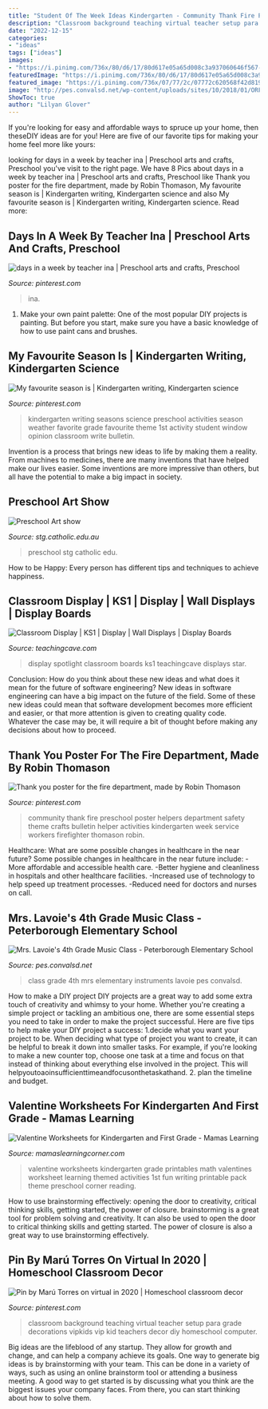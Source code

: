 ```yaml
---
title: "Student Of The Week Ideas Kindergarten - Community Thank Fire Preschool Poster Helpers Department Safety Theme Crafts Bulletin Helper Activities Kindergarten Week Service Workers Firefighter Thomason Robin"
description: "Classroom background teaching virtual teacher setup para grade decorations vipkids vip kid teachers decor diy homeschool computer"
date: "2022-12-15"
categories:
- "ideas"
tags: ["ideas"]
images:
- "https://i.pinimg.com/736x/80/d6/17/80d617e05a65d008c3a937060646f567--community-service-community-workers.jpg?b=t"
featuredImage: "https://i.pinimg.com/736x/80/d6/17/80d617e05a65d008c3a937060646f567--community-service-community-workers.jpg?b=t"
featured_image: "https://i.pinimg.com/736x/07/77/2c/07772c620568f42d81982e7434094ac6.jpg"
image: "http://pes.convalsd.net/wp-content/uploads/sites/10/2018/01/ORFF-instruments-4.jpg"
ShowToc: true
author: "Lilyan Glover"
---
```



If you're looking for easy and affordable ways to spruce up your home, then theseDIY ideas are for you! Here are five of our favorite tips for making your home feel more like yours: 

	

		
looking for days in a week by teacher ina | Preschool arts and crafts, Preschool you've visit to the right page. We have 8 Pics about days in a week by teacher ina | Preschool arts and crafts, Preschool like Thank you poster for the fire department, made by Robin Thomason, My favourite season is | Kindergarten writing, Kindergarten science and also My favourite season is | Kindergarten writing, Kindergarten science. Read more:
		
    
## Days In A Week By Teacher Ina | Preschool Arts And Crafts, Preschool

<img loading=lazy src="https://i.pinimg.com/736x/07/77/2c/07772c620568f42d81982e7434094ac6.jpg" onerror="this.onerror=null;this.src='https://tse1.mm.bing.net/th?id=OIP.C_MjeyNgC9pUQZDct6_njgHaJ3&amp;pid=15.1';" alt="days in a week by teacher ina | Preschool arts and crafts, Preschool">

_Source: pinterest.com_

>ina. 

	

1. Make your own paint palette: One of the most popular DIY projects is painting. But before you start, make sure you have a basic knowledge of how to use paint cans and brushes.

    
## My Favourite Season Is | Kindergarten Writing, Kindergarten Science

<img loading=lazy src="https://i.pinimg.com/736x/5c/a3/51/5ca351ab8973a0d59e7bafb4de7381b8--elementary-science-kindergarten-science.jpg" onerror="this.onerror=null;this.src='https://tse1.mm.bing.net/th?id=OIP.dy601tLm71swBJq-tIF3RgHaJ3&amp;pid=15.1';" alt="My favourite season is | Kindergarten writing, Kindergarten science">

_Source: pinterest.com_

>kindergarten writing seasons science preschool activities season weather favorite grade favourite theme 1st activity student window opinion classroom write bulletin. 

	

Invention is a process that brings new ideas to life by making them a reality. From machines to medicines, there are many inventions that have helped make our lives easier. Some inventions are more impressive than others, but all have the potential to make a big impact in society.

    
## Preschool Art Show

<img loading=lazy src="http://www.stg.catholic.edu.au/files/4724-800x470.jpg" onerror="this.onerror=null;this.src='https://tse1.mm.bing.net/th?id=OIP.I0tZTnTAYlX5zl-BM4J_OAHaEW&amp;pid=15.1';" alt="Preschool Art show">

_Source: stg.catholic.edu.au_

>preschool stg catholic edu. 

	

How to be Happy: Every person has different tips and techniques to achieve happiness.
 

    
## Classroom Display | KS1 | Display | Wall Displays | Display Boards

<img loading=lazy src="http://www.teachingcave.com/wp-content/uploads/2013/10/Star.jpg" onerror="this.onerror=null;this.src='https://tse2.mm.bing.net/th?id=OIP.JSM7LuKsOx9R3LmZ2Li0awHaJ4&amp;pid=15.1';" alt="Classroom Display | KS1 | Display | Wall Displays | Display Boards">

_Source: teachingcave.com_

>display spotlight classroom boards ks1 teachingcave displays star. 

	

Conclusion: How do you think about these new ideas and what does it mean for the future of software engineering?
New ideas in software engineering can have a big impact on the future of the field. Some of these new ideas could mean that software development becomes more efficient and easier, or that more attention is given to creating quality code. Whatever the case may be, it will require a bit of thought before making any decisions about how to proceed.

    
## Thank You Poster For The Fire Department, Made By Robin Thomason

<img loading=lazy src="https://i.pinimg.com/736x/80/d6/17/80d617e05a65d008c3a937060646f567--community-service-community-workers.jpg?b=t" onerror="this.onerror=null;this.src='https://tse2.mm.bing.net/th?id=OIP.v-2vVR6DnuBFgH9NNxoIQAHaJ3&amp;pid=15.1';" alt="Thank you poster for the fire department, made by Robin Thomason">

_Source: pinterest.com_

>community thank fire preschool poster helpers department safety theme crafts bulletin helper activities kindergarten week service workers firefighter thomason robin. 

	

Healthcare: What are some possible changes in healthcare in the near future?
Some possible changes in healthcare in the near future include: 
-More affordable and accessible health care. 
-Better hygiene and cleanliness in hospitals and other healthcare facilities. 
-Increased use of technology to help speed up treatment processes. 
-Reduced need for doctors and nurses on call.

    
## Mrs. Lavoie&#039;s 4th Grade Music Class - Peterborough Elementary School

<img loading=lazy src="http://pes.convalsd.net/wp-content/uploads/sites/10/2018/01/ORFF-instruments-4.jpg" onerror="this.onerror=null;this.src='https://tse1.mm.bing.net/th?id=OIP.1MPszgGhFHuwVHxy4vnDPgHaFj&amp;pid=15.1';" alt="Mrs. Lavoie&#039;s 4th Grade Music Class - Peterborough Elementary School">

_Source: pes.convalsd.net_

>class grade 4th mrs elementary instruments lavoie pes convalsd. 

	

How to make a DIY project
DIY projects are a great way to add some extra touch of creativity and whimsy to your home. Whether you're creating a simple project or tackling an ambitious one, there are some essential steps you need to take in order to make the project successful. Here are five tips to help make your DIY project a success: 
1.decide what you want your project to be. When deciding what type of project you want to create, it can be helpful to break it down into smaller tasks. For example, if you're looking to make a new counter top, choose one task at a time and focus on that instead of thinking about everything else involved in the project. This will helpyoutoaoinsufficienttimeandfocusonthetaskathand. 
2. plan the timeline and budget.

    
## Valentine Worksheets For Kindergarten And First Grade - Mamas Learning

<img loading=lazy src="http://www.mamaslearningcorner.com/wp-content/uploads/2015/02/Valentine-Worksheets-Kindergarten-First-Grade.jpg" onerror="this.onerror=null;this.src='https://tse1.mm.bing.net/th?id=OIP.FJY6_zgTdGEr1wJTSyz_fwHaLH&amp;pid=15.1';" alt="Valentine Worksheets for Kindergarten and First Grade - Mamas Learning">

_Source: mamaslearningcorner.com_

>valentine worksheets kindergarten grade printables math valentines worksheet learning themed activities 1st fun writing printable pack theme preschool corner reading. 

	

How to use brainstorming effectively: opening the door to creativity, critical thinking skills, getting started, the power of closure.
brainstorming is a great tool for problem solving and creativity. It can also be used to open the door to critical thinking skills and getting started. The power of closure is also a great way to use brainstorming effectively.

    
## Pin By Marú Torres On Virtual In 2020 | Homeschool Classroom Decor

<img loading=lazy src="https://i.pinimg.com/736x/be/17/0e/be170ee4e28d1b96d4498c3d4989dbb9.jpg" onerror="this.onerror=null;this.src='https://tse4.mm.bing.net/th?id=OIP.BsaVrUt4t-MmX0rpQt_egwHaJ3&amp;pid=15.1';" alt="Pin by Marú Torres on virtual in 2020 | Homeschool classroom decor">

_Source: pinterest.com_

>classroom background teaching virtual teacher setup para grade decorations vipkids vip kid teachers decor diy homeschool computer. 

	

Big ideas are the lifeblood of any startup. They allow for growth and change, and can help a company achieve its goals. One way to generate big ideas is by brainstorming with your team. This can be done in a variety of ways, such as using an online brainstorm tool or attending a business meeting. A good way to get started is by discussing what you think are the biggest issues your company faces. From there, you can start thinking about how to solve them.

